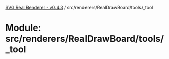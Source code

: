 [SVG Real Renderer - v0.4.3](../docs.md) / src/renderers/RealDrawBoard/tools/_tool

# Module: src/renderers/RealDrawBoard/tools/\_tool
